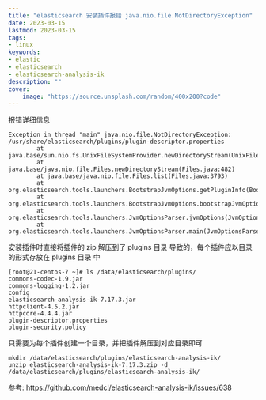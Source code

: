 ```yaml
---
title: "elasticsearch 安装插件报错 java.nio.file.NotDirectoryException" 
date: 2023-03-15
lastmod: 2023-03-15
tags: 
- linux
keywords:
- elastic
- elasticsearch
- elasticsearch-analysis-ik
description: "" 
cover:
    image: "https://source.unsplash.com/random/400x200?code" 
---
```


报错详细信息

```textile
Exception in thread "main" java.nio.file.NotDirectoryException: /usr/share/elasticsearch/plugins/plugin-descriptor.properties
        at java.base/sun.nio.fs.UnixFileSystemProvider.newDirectoryStream(UnixFileSystemProvider.java:439)
        at java.base/java.nio.file.Files.newDirectoryStream(Files.java:482)
        at java.base/java.nio.file.Files.list(Files.java:3793)
        at org.elasticsearch.tools.launchers.BootstrapJvmOptions.getPluginInfo(BootstrapJvmOptions.java:49)
        at org.elasticsearch.tools.launchers.BootstrapJvmOptions.bootstrapJvmOptions(BootstrapJvmOptions.java:34)
        at org.elasticsearch.tools.launchers.JvmOptionsParser.jvmOptions(JvmOptionsParser.java:137)
        at org.elasticsearch.tools.launchers.JvmOptionsParser.main(JvmOptionsParser.java:86)
```

安装插件时直接将插件的 zip 解压到了 plugins 目录 导致的，每个插件应以目录的形式存放在 plugins 目录 中

```textile
[root@21-centos-7 ~]# ls /data/elasticsearch/plugins/
commons-codec-1.9.jar
commons-logging-1.2.jar
config
elasticsearch-analysis-ik-7.17.3.jar
httpclient-4.5.2.jar
httpcore-4.4.4.jar
plugin-descriptor.properties
plugin-security.policy
```

只需要为每个插件创建一个目录，并把插件解压到对应目录即可

```textile
mkdir /data/elasticsearch/plugins/elasticsearch-analysis-ik/
unzip elasticsearch-analysis-ik-7.17.3.zip -d /data/elasticsearch/plugins/elasticsearch-analysis-ik/
```

参考: <https://github.com/medcl/elasticsearch-analysis-ik/issues/638>

